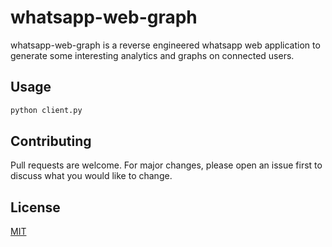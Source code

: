 # whatsapp-web-graph

whatsapp-web-graph is a reverse engineered whatsapp web application to generate some interesting analytics and graphs on connected users.

## Usage

```bash
python client.py
```

## Contributing
Pull requests are welcome. For major changes, please open an issue first to discuss what you would like to change.

## License
[MIT](https://choosealicense.com/licenses/mit/)
